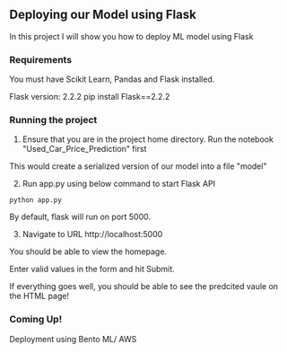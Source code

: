 ## Deploying our Model using Flask
In this project I will show you how to deploy ML model using Flask 

### Requirements
You must have Scikit Learn, Pandas and Flask installed.

Flask version: 2.2.2
pip install Flask==2.2.2

### Running the project
1. Ensure that you are in the project home directory. Run the notebook "Used_Car_Price_Prediction" first

This would create a serialized version of our model into a file "model"

2. Run app.py using below command to start Flask API
```
python app.py
```
By default, flask will run on port 5000.

3. Navigate to URL http://localhost:5000

You should be able to view the homepage.

Enter valid values in the form and hit Submit.

If everything goes well, you should  be able to see the predcited vaule on the HTML page!

### Coming Up!
Deployment using Bento ML/ AWS 

